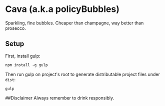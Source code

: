 # Cava (a.k.a policyBubbles)
Sparkling, fine bubbles. Cheaper than champagne, way better than prosecco.

## Setup
First, install gulp:

```
npm install -g gulp
```

Then run gulp on project's root to generate distributable project files under ``dist``:

```
gulp
```

##Disclaimer
Always remember to drink responsibly.

